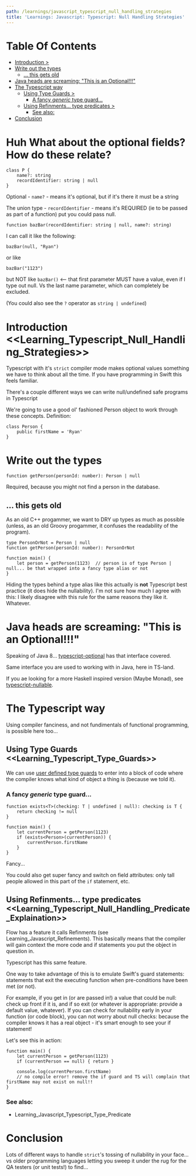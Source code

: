 ```yaml
---
path: /learnings/javascript_typescript_null_handling_strategies
title: 'Learnings: Javascript: Typescript: Null Handling Strategies'
---
```

# Table Of Contents

<!-- toc -->

- [Introduction >](#introduction-)
- [Write out the types](#write-out-the-types)
  * [... this gets old](#-this-gets-old)
- [Java heads are screaming: "This is an Optional!!!"](#java-heads-are-screaming-this-is-an-optional)
- [The Typescript way](#the-typescript-way)
  * [Using Type Guards >](#using-type-guards-)
    + [A fancy *generic* type guard...](#a-fancy-generic-type-guard)
  * [Using Refinments... type predicates >](#using-refinments-type-predicates-)
    + [See also:](#see-also)
- [Conclusion](#conclusion)

<!-- tocstop -->

# Huh What about the optional fields? How do these relate?

    class P {
        name?: string
        recordIdentifier: string | null
    }

Optional - `name?` - means it's optional, but if it's there it must be a string

The union type - `recordIdentifier` - means it's REQUIRED (ie to be passed as part of a function) put you could pass null.


`function bazBar(recordIdentifier: string | null, name?: string)`

I can call it like the following:

`bazBar(null, "Ryan")`

or like

`bazBar("1123")`

but NOT like `bazBar()` <-- that first parameter MUST have a value, even if I type out null. Vs the last name parameter, which can completely be excluded.

(You could also see the `?` operator as `string | undefined`)

# Introduction <<Learning_Typescript_Null_Handling_Strategies>>

Typescript with it's `strict` compiler mode makes optional values something we have to think about all the time. If you have programming in Swift this feels familiar.

There's a couple different ways we can write null/undefined safe programs in Typescript

We're going to use a good ol' fashioned Person object to work through these concepts. Definition:

    class Person {
        public firstName = 'Ryan'
    }

# Write out the types

    function getPerson(personId: number): Person | null

Required, because you might not find a person in the database.

## ... this gets old

As an old C++ progammer, we want to DRY up types as much as possible (unless, as an old Groovy progammer, it confuses the readability of the program).

    type PersonOrNot = Person | null
    function getPerson(personId: number): PersonOrNot

    function main() {
        let person = getPerson(1123)  // person is of type Person | null... be that wrapped into a fancy type alias or not
    }

Hiding the types behind a type alias like this actually is **not** Typescript best practice (it does hide the nullability). I'm not sure how much I agree with this: I likely disagree with this rule for the same reasons they like it. Whatever.

# Java heads are screaming: "This is an Optional<Person>!!!"

Speaking of Java 8... [typescript-optional](https://github.com/bromne/typescript-optional) has that interface covered.

Same interface you are used to working with in Java, here in TS-land.

If you ae looking for a more Haskell inspired version (Maybe Monad), see [typescript-nullable](https://github.com/kylecorbelli/typescript-nullable).

# The Typescript way

Using compiler fanciness, and not fundimentals of functional programming, is possible here too...

## Using Type Guards <<Learning_Typescript_Type_Guards>>

We can use [user defined type guards](https://www.typescriptlang.org/docs/handbook/advanced-types.html) to enter into a block of code where the compiler knows what kind of object a thing is (because we told it).

### A fancy *generic* type guard...

    function exists<T>(checking: T | undefined | null): checking is T {
        return checking != null
    }

    function main() {
        let currentPerson = getPerson(1123)
        if (exists<Person>(currentPerson)) {
            currentPerson.firstName
        }
    }

Fancy...

You could also get super fancy and switch on field attributes: only tall people allowed in this part of the `if` statement, etc.

## Using Refinments... type predicates <<Learning_Typescript_Null_Handling_Predicate_Explaination>>

Flow has a feature it calls Refinments (see Learning_Javascript_Refinements). This basically means that the compiler will gain context the more code and if statements you put the object in question in.

Typescript has this same feature.

One way to take advantage of this is to emulate Swift's guard statements: statements that exit the executing function when pre-conditions have been met (or not).

For example, if you get in (or are passed in!) a value that could be null: check up front if it is, and if so exit (or whatever is appropriate: provide a default value, whatever). If you can check for nullability early in your function (or code block), you can not worry about null checks: because the compiler knows it has a real object - it's smart enough to see your if statement!

Let's see this in action:

    function main() {
        let currentPerson = getPerson(1123)
        if (currentPerson == null) { return }

        console.log(currentPerson.firstName)
        // no compile error! remove the if guard and TS will complain that firstName may not exist on null!!
    }


### See also:

  * Learning_Javascript_Typescript_Type_Predicate

# Conclusion

Lots of different ways to handle `strict`'s tossing of nullability in your face... vs older programming languages letting you sweep it under the rug for the QA testers (or unit tests!) to find...
